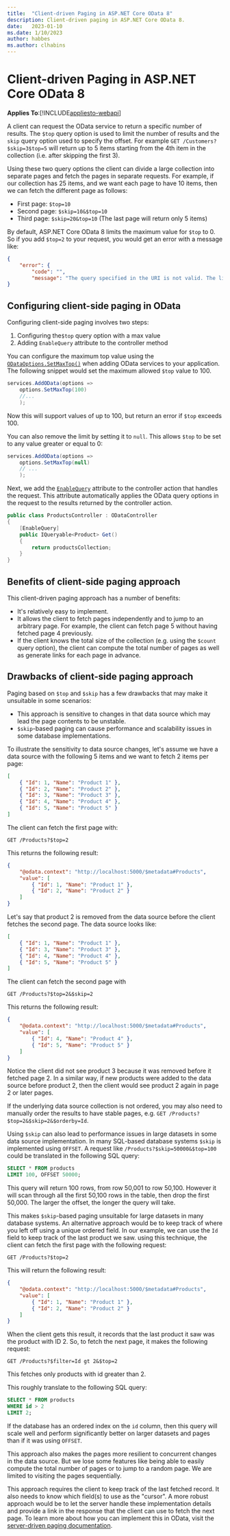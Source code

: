 ```yaml
---
title:  "Client-driven Paging in ASP.NET Core OData 8"
description: Client-driven paging in ASP.NET Core OData 8.
date:   2023-01-10
ms.date: 1/10/2023
author: habbes
ms.author: clhabins
---
```


# Client-driven Paging in ASP.NET Core OData 8

**Applies To**:[!INCLUDE[appliesto-webapi](../../includes/appliesto-webapi-v8.md)]

A client can request the OData service to return a specific number of results. The `$top` query option is used to limit the number of results and the `skip` query option used to specify the offset. For example `GET /Customers?$skip=3$top=5` will return up to 5 items starting from the 4th item in the collection (i.e. after skipping the first 3).

Using these two query options the client can divide a large collection into separate pages and fetch the pages in separate requests. For example, if our collection has 25 items, and we want each page to have 10 items, then we can fetch the different page as follows:

- First page: `$top=10`
- Second page: `$skip=10&$top=10`
- Third page: `$skip=20&top=10` (The last page will return only 5 items)

By default, ASP.NET Core OData 8 limits the maximum value for `$top` to 0. So if you add `$top=2` to your request, you would get an error with a message like:

```json
{
    "error": {
        "code": "",
        "message": "The query specified in the URI is not valid. The limit of '0' for Top query has been exceeded. The value from the incoming request is '2'."
}
```

## Configuring client-side paging in OData

Configuring client-side paging involves two steps:

1. Configuring the`$top` query option with a max value
2. Adding `EnableQuery` attribute to the controller method

You can configure the maximum top value using the [`ODataOptions.SetMaxTop()`](/dotnet/api/microsoft.aspnetcore.odata.odataoptions.setmaxtop) when adding OData services to your application. The following snippet would set the maximum allowed `$top` value to 100.

```csharp
services.AddOData(options =>
    options.SetMaxTop(100)
    //...
    );
```

Now this will support values of up to 100, but return an error if `$top` exceeds 100.

You can also remove the limit by setting it to `null`. This allows `$top` to be set to any value greater or equal to 0:

```csharp
services.AddOData(options =>
    options.SetMaxTop(null)
    // ...
    );
```

Next, we add the [`EnableQuery`](/dotnet/api/microsoft.aspnetcore.odata.query.enablequeryattribute) attribute to the controller action that handles the request. This attribute automatically applies the OData query options in the request to the results returned by the controller action.

```csharp
public class ProductsController : ODataController
{
    [EnableQuery]
    public IQueryable<Product> Get()
    {
        return productsCollection;
    }
}
```

## Benefits of client-side paging approach

This client-driven paging approach has a number of benefits:

- It's relatively easy to implement.
- It allows the client to fetch pages independently and to jump to an arbitrary page. For example, the client can fetch page 5 without having fetched page 4 previously.
- If the client knows the total size of the collection (e.g. using the `$count` query option), the client can compute the total number of pages as well as generate links for each page in advance.

## Drawbacks of client-side paging approach

Paging based on `$top` and `$skip` has a few drawbacks that may make it unsuitable in some scenarios:

- This approach is sensitive to changes in that data source which may lead the page contents to be unstable.
- `$skip`-based paging can cause performance and scalability issues in some database implementations.

To illustrate the sensitivity to data source changes, let's assume we have a data source with the following 5 items and we want to fetch 2 items per page:

```json
[
    { "Id": 1, "Name": "Product 1" },
    { "Id": 2, "Name": "Product 2" },
    { "Id": 3, "Name": "Product 3" },
    { "Id": 4, "Name": "Product 4" },
    { "Id": 5, "Name": "Product 5" }
]
```

The client can fetch the first page with:

```http
GET /Products?$top=2
```

This returns the following result:

```json
{
    "@odata.context": "http://localhost:5000/$metadata#Products",
    "value": [
        { "Id": 1, "Name": "Product 1" },
        { "Id": 2, "Name": "Product 2" }
    ]
}
```

Let's say that product 2 is removed from the data source before the client fetches the second page. The data source looks like:

```json
[
    { "Id": 1, "Name": "Product 1" },
    { "Id": 3, "Name": "Product 3" },
    { "Id": 4, "Name": "Product 4" },
    { "Id": 5, "Name": "Product 5" }
]
```

The client can fetch the second page with

```http
GET /Products?$top=2&$skip=2
```

This returns the following result:

```json
{
    "@odata.context": "http://localhost:5000/$metadata#Products",
    "value": [
        { "Id": 4, "Name": "Product 4" },
        { "Id": 5, "Name": "Product 5" }
    ]
}
```

Notice the client did not see product 3 because it was removed before it fetched page 2. In a similar way, if new products were added to the data source before product 2, then the client would see product 2 again in page 2 or later pages.

If the underlying data source collection is not ordered, you may also need to manually order the results to have stable pages, e.g. `GET /Products?$top=2&$skip=2&$orderby=Id`.

Using `$skip` can also lead to performance issues in large datasets in some data source implementation. In many SQL-based database systems `$skip` is implemented using `OFFSET`. A request like `/Products?$skip=50000&$top=100` could be translated in the following SQL query:

```sql
SELECT * FROM products
LIMIT 100, OFFSET 50000;
```

This query will return 100 rows, from row 50,001 to row 50,100. However it will scan through all the first 50,100 rows in the table, then drop the first 50,000. The larger the offset, the longer the query will take.

This makes `$skip`-based paging unsuitable for large datasets in many database systems. An alternative approach would be to keep track of where you left off using a unique ordered field. In our example, we can use the `Id` field to keep track of the last product we saw. using this technique, the client can fetch the first page with the following request:

```http
GET /Products?$top=2
```

This will return the following result:

```json
{
    "@odata.context": "http://localhost:5000/$metadata#Products",
    "value": [
        { "Id": 1, "Name": "Product 1" },
        { "Id": 2, "Name": "Product 2" }
    ]
}
```

When the client gets this result, it records that the last product it saw was the product with ID 2. So, to fetch the next page, it makes the following request:

```http
GET /Products?$filter=Id gt 2&$top=2
```

This fetches only products with id greater than 2.

This roughly translate to the following SQL query:

```sql
SELECT * FROM products
WHERE id > 2
LIMIT 2;
```

If the database has an ordered index on the `id` column, then this query will scale well and perform significantly better on larger datasets and pages than if it was using `OFFSET`.

This approach also makes the pages more resilient to concurrent changes in the data source. But we lose some features like being able to easily compute the total number of pages or to jump to a random page. We are limited to visiting the pages sequentially.

This approach requires the client to keep track of the last fetched record. It also needs to know which field(s) to use as the "cursor". A more robust approach would be to let the server handle these implementation details and provide a link in the response that the client can use to fetch the next page. To learn more about how you can implement this in OData, visit the [server-driven paging documentation](/odata/webapi-8/fundamentals/server-driven-paging).
